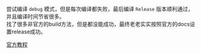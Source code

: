 尝试编译 `debug` 模式，但是每次编译都失败，最后编译 `Release` 版本顺利通过，并且编译时间节省很多。  
找了很多非官方的build方法，但是都没能成功，最终老老实实按照官方的docs设置release成功。

[官方教程][build]


[build]:https://llvm.org/docs/GettingStarted.html

